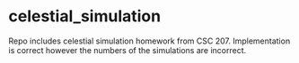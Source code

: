 # celestial_simulation

Repo includes celestial simulation homework from CSC 207. Implementation is correct however the numbers of the simulations are incorrect.
